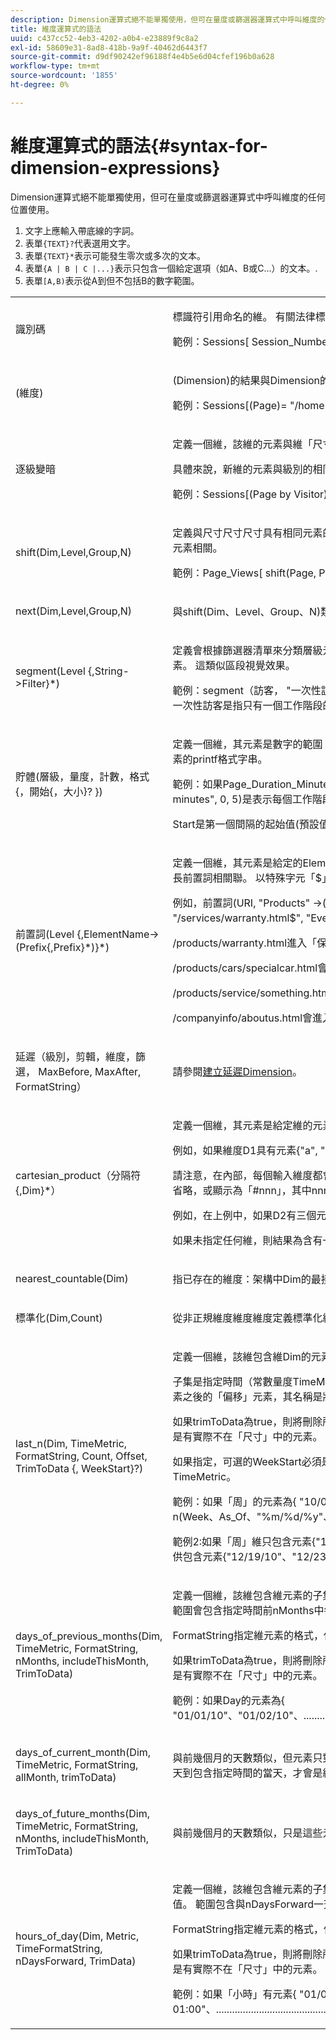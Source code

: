 ```yaml
---
description: Dimension運算式絕不能單獨使用，但可在量度或篩選器運算式中呼叫維度的任何位置使用。
title: 維度運算式的語法
uuid: c437cc52-4eb3-4202-a0b4-e23889f9c8a2
exl-id: 58609e31-8ad8-418b-9a9f-40462d6443f7
source-git-commit: d9df90242ef96188f4e4b5e6d04cfef196b0a628
workflow-type: tm+mt
source-wordcount: '1855'
ht-degree: 0%

---
```


# 維度運算式的語法{#syntax-for-dimension-expressions}

Dimension運算式絕不能單獨使用，但可在量度或篩選器運算式中呼叫維度的任何位置使用。

1. 文字上應輸入帶底線的字詞。
1. 表單`{TEXT}?`代表選用文字。
1. 表單`{TEXT}*`表示可能發生零次或多次的文本。
1. 表單`{A | B | C |...}`表示只包含一個給定選項（如A、B或C...）的文本。.
1. 表單`[A,B)`表示從A到但不包括B的數字範圍。

<table id="table_2D9AE1E2397843C284E838330370A1EE"> 
 <tbody> 
  <tr> 
   <td colname="col1"> <p>識別碼 </p> </td> 
   <td colname="col2"> <p>標識符引用命名的維。 有關法律標識符的規則，請參見<a href="../../../home/c-get-started/c-qry-lang-syntx/c-syntx-id.md#concept-735fa36fc49643269b3646aaaa8f2fa8">標識符的語法</a>。 </p> <p>範例：Sessions[ Session_Number = "1" ]是會話數為"1"的會話數。 工作階段編號是識別碼參考的命名維度。 </p> </td> 
  </tr> 
  <tr> 
   <td colname="col1"> <p>(維度) </p> </td> 
   <td colname="col2"> <p>(Dimension)的結果與Dimension的結果相同。 括弧指定運算式中的操作順序。 </p> <p>範例：Sessions[(Page)= "/home" ]是瀏覽頁面"/home"的Sessions數。 </p> </td> 
  </tr> 
  <tr> 
   <td colname="col1"> <p>逐級變暗 </p> </td> 
   <td colname="col2"> <p>定義一個維，該維的元素與維「尺寸」相同，但通過維級別與其他維相關。 </p> <p>具體來說，新維的元素與級別的相同元素相關，並且與與級別的任何元素相關的任何其他維的這些元素相關。 </p> <p>範例：Sessions[(Page by Visitor)="/home" ]是造訪頁面"/home"的訪客工作階段數。 </p> </td> 
  </tr> 
  <tr> 
   <td colname="col1"> <p>shift(Dim,Level,Group,N) </p> </td> 
   <td colname="col2"> <p>定義與尺寸尺寸尺寸具有相同元素的尺寸。 維級別的eth元素與新維的相同元素相關，而與級別的e+N元素相關的維的元素相關，前提是級別的eth和e+Nn元素與維組的相同元素相關。 </p> <p>範例：Page_Views[ shift(Page, Page_View, Session, 1)="/home" ]是相同工作階段中檢視的下一個頁面為「/home」的頁面檢視次數。 </p> </td> 
  </tr> 
  <tr> 
   <td colname="col1"> <p>next(Dim,Level,Group,N) </p> </td> 
   <td colname="col2"> <p>與shift(Dim、Level、Group、N)類似，但如果維中存在空值，則會跳過這些值。 </p> </td> 
  </tr> 
  <tr> 
   <td colname="col1"> <p>segment(Level {,String-&gt;Filter}*) </p> </td> 
   <td colname="col2"> <p> 定義會根據篩選器清單來分類層級元素的維度。 新維度的元素是以引數形式提供的字串。 「層級」的每個元素都與區段維度的第1個元素相關，其篩選條件允許「層級」的元素。 這類似區段視覺效果。 </p> <p>範例：segment（訪客， "一次性訪客" -&gt; Visitor_Sessions = 1, "非常忠誠的訪客" -&gt; Visitor_Sessions &gt; 10, "其他所有人" -&gt; True）會建立一個維度，將訪客分為三組 — 一次性訪客是指只有一個工作階段的訪客，非常忠誠的訪客是指有十個以上工作階段的訪客，而所有其他訪客的值皆為「其他所有人」。 </p> </td> 
  </tr> 
  <tr> 
   <td colname="col1"> <p>貯體(層級，量度，計數，格式{，開始{，大小}? }) </p> </td> 
   <td colname="col2"> <p>定義一個維，其元素是數字的範圍（例如[0-9]、[10-19]、...）。 「層級」元素與貯體維度的元素相關，其範圍包含該層級元素的「量度」值。 Format是用於格式化量度元素的printf格式字串。 </p> <p>範例：如果Page_Duration_Minutes是表示每頁所花費分鐘數的頁面檢視層級維度，則bucket(Session, sum(Page_Duration_Minutes, Page_View), 100, "%0.0f minutes", 0, 5)是表示每個工作階段所花費分鐘數的工作階段層級維度；其元素為5分鐘間隔<code>{[0-5), [5-10),...,[495-500)}</code>。 </p> <p>Start是第一個間隔的起始值(預設值：0)，而大小是間隔的大小(預設值：1)。 </p> </td> 
  </tr> 
  <tr> 
   <td colname="col1"> <p>前置詞(Level {,ElementName-&gt;(Prefix{,Prefix}*)}*) </p> </td> 
   <td colname="col2"> <p>定義一個維，其元素是給定的ElementName字串，並與相應的Prefix字串集相關聯。 「級別」的元素與前置詞dim的元素相關，前置詞dim與與級別的指定元素名稱匹配的最長前置詞相關聯。 以特殊字元「$」結尾的前置詞必須完全匹配。 </p> <p>例如，前置詞(URI, "Products" -&gt;("/products/"), "Services" -&gt;("/services/", "/products/service/"), "Warranties" -&gt;("/products/warranty.html$", "/services/warranty.html$", "Everyting Else" -&gt;("/")))會建立將URI分類為四個列出的類別的維度。 各頁面之影響如下： </p> <p>/products/warranty.html進入「保修」，因為它與/products/warranty.html$首碼完全相符。 </p> <p>/products/cars/specialcar.html會進入「產品」，因為它符合/products/首碼，而不再是首碼 </p> <p>/products/service/something.html會進入「服務」，因為它符合/products/service/前置詞，其長度超過/products/前置詞。 </p> <p>/companyinfo/aboutus.html會進入「其他所有項目」類別，因為其符合的唯一首碼為「/」。 </p> </td> 
  </tr> 
  <tr> 
   <td colname="col1"> <p>延遲（級別，剪輯，維度，篩選， MaxBefore, MaxAfter, FormatString） </p> </td> 
   <td colname="col2"> <p>請參閱<a href="../../../home/c-get-started/c-intf-anlys-ftrs/c-config-ltcy-tbls/t-create-ltncy-dims.md#task-6d46ea8c89a047318d9c71bf105ef64a">建立延遲Dimension</a>。 </p> </td> 
  </tr> 
  <tr> 
   <td colname="col1"> <p>cartesian_product（分隔符{,Dim}*） </p> </td> 
   <td colname="col2"> <p>定義一個維，其元素是給定維的元素的所有組合（「笛卡爾積」）。 每個元素的名稱由輸入維中對應元素的串連組成，由給定的分隔符字串分隔。 </p> <p>例如，如果維度D1具有元素{"a", "b"}，而維度D2具有元素{"x", "y"}，則笛卡爾積("-", D1, D2)具有元素{"a-x", "a-y", "b-x", "b-y"}。 </p> <p>請注意，在內部，每個輸入維度都會被視為其元素數是二的下一個冪。 這導致笛卡爾積中有一些虛元。 使用Data WorkbenchAPI時，視輸出格式而定，這些元素可能會遭到省略，或顯示為「#nnn」，其中nnn是元素的序數（且用戶端應忽略）。 </p> <p>例如，在上例中，如果D2有三個元素{"x"、"y"、"z"}，則會將其視為有四個元素，而笛卡爾積將有元素{"a-x"、"a-y"、"a-z"、"#3"、"b-x"、"b-y"、"b-z"、"#7"}。 </p> <p>如果未指定任何維，則結果為含有一個元素「#0」的維，等同於「無」維。 </p> </td> 
  </tr> 
  <tr> 
   <td colname="col1"> <p>nearest_countable(Dim) </p> </td> 
   <td colname="col2"> <p>指已存在的維度：架構中Dim的最接近可數上階。 例如，最接近的可數(URI)與Page_View相同。 </p> </td> 
  </tr> 
  <tr> 
   <td colname="col1"> <p>標準化(Dim,Count) </p> </td> 
   <td colname="col2"> <p>從非正規維度維度維度定義標準化維度，最多包含計數元素。 </p> </td> 
  </tr> 
  <tr> 
   <td colname="col1"> <p>last_n(Dim, TimeMetric, FormatString, Count, Offset, TrimToData {, WeekStart}?) </p> </td> 
   <td colname="col2"> <p>定義一個維，該維包含維Dim的元素子集，其元素表示時間片段，例如天、周或年。 </p> <p>子集是指定時間（常數量度TimeMetric的值）的範圍，該值被解釋為自1970年1月1日午夜UTC以來的秒數時間值。 此範圍包含「計數」元素，最後一個元素是指定維的元素之後的「偏移」元素，其名稱是將量度值格式化為指定FormatString字串的結果。 FormatString使用與標準C庫函式strftime相同的%逸出。 </p> <p>如果trimToData為true，則將刪除所生成尺寸開頭（即「尺寸」開頭之前）的任何元素。 若為false，則一律會有Count指定的確切元素數。 請注意，產生的維度末端可能總是有實際不在「尺寸」中的元素。 </p> <p>如果指定，可選的WeekStart必須是{ "Sun"、"Mon"、"Tue"、"Wed"、"Thu"、"Fri"、"Sat" }之一。 它會將TimeMetric回移至該工作日的最近一次事件，借此修改TimeMetric。 </p> <p>範例：如果「周」的元素為{ "10/03/10"、"10/10/10"、...、"12/12/10" }，且內置「截止」度量值為1292348109（代表2010年12月14日中旬的時間），則最後n(Week、As_Of、"%m/%d/%y"、4, 0, false, "Sun")使用元素{ 12/12/10"、"12/19/10"、"12/23/10"、"12/30/10" }定義維。 </p> <p>範例2:如果「周」維只包含元素{"12/19/10"、"12/26/10"、...、"01/30/11"}，且「截止」度量如上，則最近n(Week、As_Of、"%m/%d/%y"、4,0, true、"Sun")會提供包含元素{"12/19/10"、"12/23/10"、"12/30/10"}的維。 </p> </td> 
  </tr> 
  <tr> 
   <td colname="col1"> <p>days_of_previous_months(Dim, TimeMetric, FormatString, nMonths, includeThisMonth, TrimToData) </p> </td> 
   <td colname="col2"> <p>定義一個維，該維包含維元素的子集，其元素表示天。 子集是指定時間（常數量度TimeMetric的值）的範圍，該值被解釋為自1970年1月1日午夜UTC以來的秒數時間值。 範圍會包含指定時間前nMonths中每天對應的元素。 如果includeThisMonth為true，則範圍也會包含該月中包含指定時間的每一天。 </p> <p>FormatString指定維元素的格式，使用「%」逸出，如標準C庫函式字串中。 </p> <p>如果trimToData為true，則將刪除所生成尺寸開頭（即「尺寸」開頭之前）的任何元素。 若為false，則一律會有Count指定的確切元素數。 請注意，產生的維度末端可能總是有實際不在「尺寸」中的元素。 </p> <p>範例：如果Day的元素為{ "01/01/10"、"01/02/10"、........................................................................................................................................................................................................................................... </p> </td> 
  </tr> 
  <tr> 
   <td colname="col1"> <p>days_of_current_month(Dim, TimeMetric, FormatString, allMonth, trimToData) </p> </td> 
   <td colname="col2"> <p>與前幾個月的天數類似，但元素只對應與TimeMetric所指定的時間相同月份的天數。 如果allMonth為true，則適當月份的每一天都會有元素；否則，只有從適當月份的第一天到包含指定時間的當天，才會是維度的一部分。 </p> </td> 
  </tr> 
  <tr> 
   <td colname="col1"> <p>days_of_future_months(Dim, TimeMetric, FormatString, nMonths, includeThisMonth, TrimToData) </p> </td> 
   <td colname="col2"> <p>與前幾個月的天數類似，只是這些元素對應到月份之後的天數，而非之前的天數，該月包含TimeMetric指定的時間。 </p> </td> 
  </tr> 
  <tr> 
   <td colname="col1"> <p>hours_of_day(Dim, Metric, TimeFormatString, nDaysForward, TrimData) </p> </td> 
   <td colname="col2"> <p>定義一個維，該維包含維元素的子集，其元素表示小時。 子集是指定時間（常數量度TimeMetric的值）的範圍，該值被解釋為自1970年1月1日午夜UTC以來的秒數時間值。 範圍包含與nDaysForward一天之後的每小時對應的元素，包含TimeMetric指定的時間。 </p> <p>FormatString指定維元素的格式，使用「%」逸出，如標準C庫函式字串中。 格式字串應一律輸出字串，代表傳入時間當天開始的午夜。 </p> <p>如果trimToData為true，則將刪除所生成尺寸開頭（即「尺寸」開頭之前）的任何元素。 若為false，則一律會有Count指定的確切元素數。 請注意，產生的維度末端可能總是有實際不在「尺寸」中的元素。 </p> <p>範例：如果「小時」有元素{ "01/01/10 00:00"、"01/01/10 01:00"、...............................................................................................................................................................................................................................0" }。 </p> </td> 
  </tr> 
 </tbody> 
</table>
